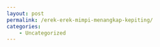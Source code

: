 ```yaml
---
layout: post
permalink: /erek-erek-mimpi-menangkap-kepiting/
categories:
    - Uncategorized
---
```


